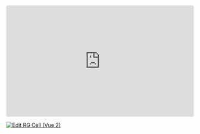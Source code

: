 <ClientOnly>
<iframe src="https://codesandbox.io/embed/78q5fl?view=preview&module=%2Fsrc%2FApp.vue&hidenavigation=1"
     style="width:100%; height: 300px; border:0; border-radius: 4px; overflow:hidden;"
     title="RG Cell (Vue 2)"
     allow="accelerometer; ambient-light-sensor; camera; encrypted-media; geolocation; gyroscope; hid; microphone; midi; payment; usb; vr; xr-spatial-tracking"
     sandbox="allow-forms allow-modals allow-popups allow-presentation allow-same-origin allow-scripts"
   ></iframe>
</ClientOnly>

[![Edit RG Cell (Vue 2)](https://codesandbox.io/static/img/play-codesandbox.svg)](https://codesandbox.io/p/sandbox/rg-cell-vue-2-78q5fl)